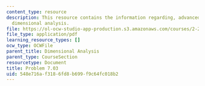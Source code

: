 ```yaml
---
content_type: resource
description: This resource contains the information regarding, advanced fluid mechanics,
  dimensional analysis.
file: https://ol-ocw-studio-app-production.s3.amazonaws.com/courses/2-25-advanced-fluid-mechanics-fall-2013/548e716af3186fd8b699f9c64fc018b2_MIT2_25F13_Shapi7.03_Prob.pdf
file_type: application/pdf
learning_resource_types: []
ocw_type: OCWFile
parent_title: Dimensional Analysis
parent_type: CourseSection
resourcetype: Document
title: Problem 7.03
uid: 548e716a-f318-6fd8-b699-f9c64fc018b2
---
```

